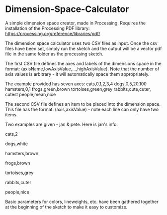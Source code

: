 # Dimension-Space-Calculator

A simple dimension space creator, made in Processing. Requires the installation of the Processing PDF library:
https://processing.org/reference/libraries/pdf/

The dimension space calculator uses two CSV files as input. 
Once the csv files have been set, simply run the sketch and the output will be a vector pdf file in the same folder as the processing sketch.

The first CSV file defines the axes and labels of the dimensions space in the format:
(axisName,lowAxisValue,...,highAxisValue).
Note that the number of axis values is arbitrary - it will automatically space them appropriately.

The example provided has seven axes:
cats,0,1,2,3,4
dogs,0,5,20,100
hamsters,0,1
frogs,green,brown
tortoises,green,grey
rabbits,cute,cuter, cutest
people,mean,nice

The second CSV file defines an item to be placed into the dimension space. This file has the format:
(axis,axisValue) - note each line can only have two items.

Two examples are given - jan & pete. Here is jan's info:

cats,2

dogs,white

hamsters,brown

frogs,brown

tortoises,grey

rabbits,cuter

people,nice


Basic parameters for colors, lineweights, etc. have been gathered together at the beginning of the sketch to make it easy to customize.

